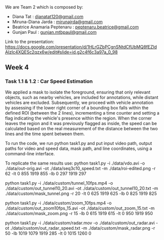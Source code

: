 We are Team 2 which is composed by:
- Diana Tat : dianatat120@gmail.com
- Miruna-Diana Jarda : mirunajrda@gmail.com
- Beatrice Anamaria Peptenaru : peptenaru.beatrice@gmail.com 
- Gunjan Paul : gunjan.mtbpaul@gmail.com


Link to the presentation: https://docs.google.com/presentation/d/1HLrGZbPCgnSNtdCfUbMQ8fEZIdAIzIc4XQESc2qzx6w/edit#slide=id.g2c4f6c3a97a_0_98

## Week 4
### Task 1.1 & 1.2 : Car Speed Estimation
We applied a mask to isolate the foreground, ensuring that only relevant objects, such as nearby vehicles, are included for annotations, while distant vehicles are excluded.
Subsequently, we proceed with vehicle annotation by assessing if the lower right corner of a bounding box falls within the defined ROI (between the 2 lines), incrementing a time counter and setting a flag indicating the vehicle's presence within the region. When the corner leaves the region and it was previously flagged as inside, the speed can be calculated based on the real measurement of the distance between the two lines and the time spent between them.

To run the code, we run python task1.py and put input video path, output paths for video and speed data, mask path, and line coordinates, using a command-line interface.

To replicate the same results use:
python task1.py -i ./data/vdo.avi -o ./data/out-orig.avi -ot ./data/seq3c10_speed.txt -m ./data/roi-edited.png -r 62 -lt 0 855 1919 855 -lb 0 297 1919 297

python task1.py -i ./data/custom/tunnel_10fps.mp4 -o ./data/custom/out_tunnel10_20.avi -ot ./data/custom/out_tunnel10_20.txt -m ./data/custom/mask_tunnel.png -r 20 -lt 0 625 1919 625 -lb 0 825 1919 825

python task1.py -i ./data/custom/zoom_10fps.mp4 -o ./data/custom/out_zoom10fps_15.avi -ot ./data/custom/out_zoom_15.txt -m ./data/custom/mask_zoom.png -r 15 -lb 0 615 1919 615 -lt 0 950 1919 950

python task1.py -i ./data/custom/radar.mov -o ./data/custom/out_radar.avi -ot ./data/custom/out_radar_speed.txt -m ./data/custom/mask_radar.png -r 50 -lb 1019 1079 1919 285 -lt 0 1015 1260 0
